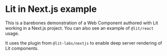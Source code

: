 # Lit in Next.js example

This is a barebones demonstration of a Web Component authored with Lit working
in a Next.js project. You can also see an example of `@lit/react` usage.

It uses the plugin from `@lit-labs/nextjs` to enable deep server rendering of
Lit components.
